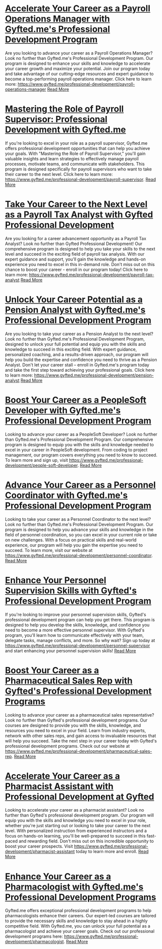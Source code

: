 # [Accelerate Your Career as a Payroll Operations Manager with Gyfted.me's Professional Development Program](https://www.gyfted.me/professional-development/payroll-operations-manager)

Are you looking to advance your career as a Payroll Operations Manager? Look no further than Gyfted.me's Professional Development Program. Our program is designed to enhance your skills and knowledge to accelerate your career growth and maximize your potential. Join our program today and take advantage of our cutting-edge resources and expert guidance to become a top-performing payroll operations manager. Click here to learn more: https://www.gyfted.me/professional-development/payroll-operations-manager [Read More](https://www.gyfted.me/professional-development/payroll-operations-manager)

# [Mastering the Role of Payroll Supervisor: Professional Development with Gyfted.me](https://www.gyfted.me/professional-development/payroll-supervisor)

If you're looking to excel in your role as a payroll supervisor, Gyfted.me offers professional development opportunities that can help you achieve your goals. With "Mastering the Role of Payroll Supervisor," you'll gain valuable insights and learn strategies to effectively manage payroll processes, motivate teams, and communicate with stakeholders. This program is designed specifically for payroll supervisors who want to take their career to the next level. Click here to learn more: https://www.gyfted.me/professional-development/payroll-supervisor. [Read More](https://www.gyfted.me/professional-development/payroll-supervisor)

# [Take Your Career to the Next Level as a Payroll Tax Analyst with Gyfted Professional Development](https://www.gyfted.me/professional-development/payroll-tax-analyst)

Are you looking for a career advancement opportunity as a Payroll Tax Analyst? Look no further than Gyfted Professional Development! Our comprehensive program is designed to help you take your skills to the next level and succeed in the exciting field of payroll tax analysis. With our expert guidance and support, you'll gain the knowledge and hands-on experience you need to excel in this in-demand role. Don't miss out on this chance to boost your career - enroll in our program today! Click here to learn more: https://www.gyfted.me/professional-development/payroll-tax-analyst [Read More](https://www.gyfted.me/professional-development/payroll-tax-analyst)

# [Unlock Your Career Potential as a Pension Analyst with Gyfted.me's Professional Development Program](https://www.gyfted.me/professional-development/pension-analyst)

Are you looking to take your career as a Pension Analyst to the next level? Look no further than Gyfted.me's Professional Development Program, designed to unlock your full potential and equip you with the skills and knowledge to succeed in this exciting field. With expert guidance, personalized coaching, and a results-driven approach, our program will help you build the expertise and confidence you need to thrive as a Pension Analyst. Don't let your career stall – enroll in Gyfted.me's program today and take the first step toward achieving your professional goals. Click here to learn more: https://www.gyfted.me/professional-development/pension-analyst [Read More](https://www.gyfted.me/professional-development/pension-analyst)

# [Boost Your Career as a PeopleSoft Developer with Gyfted.me's Professional Development Program](https://www.gyfted.me/professional-development/people-soft-developer)

Looking to advance your career as a PeopleSoft Developer? Look no further than Gyfted.me's Professional Development Program. Our comprehensive program is designed to equip you with the skills and knowledge needed to excel in your career in PeopleSoft development. From coding to project management, our program covers everything you need to know to succeed. To learn more and sign up, visit https://www.gyfted.me/professional-development/people-soft-developer. [Read More](https://www.gyfted.me/professional-development/people-soft-developer)

# [Advance Your Career as a Personnel Coordinator with Gyfted.me's Professional Development Program](https://www.gyfted.me/professional-development/personnel-coordinator)

Looking to take your career as a Personnel Coordinator to the next level? Look no further than Gyfted.me's Professional Development Program. Our program is designed to help you advance your skills and knowledge in the field of personnel coordination, so you can excel in your current role or take on new challenges. With a focus on practical skills and real-world experience, our program will help you gain the expertise you need to succeed. To learn more, visit our website at https://www.gyfted.me/professional-development/personnel-coordinator. [Read More](https://www.gyfted.me/professional-development/personnel-coordinator)

# [Enhance Your Personnel Supervision Skills with Gyfted's Professional Development Program](https://www.gyfted.me/professional-development/personnel-supervisor)

If you're looking to improve your personnel supervision skills, Gyfted's professional development program can help you get there. This program is designed to help you develop the skills, knowledge, and confidence you need to become a more effective personnel supervisor. With Gyfted's program, you'll learn how to communicate effectively with your team, delegate tasks, manage conflicts, and more. So why wait? Sign up today at https://www.gyfted.me/professional-development/personnel-supervisor and start enhancing your personnel supervision skills! [Read More](https://www.gyfted.me/professional-development/personnel-supervisor)

# [Boost Your Career as a Pharmaceutical Sales Rep with Gyfted's Professional Development Programs](https://www.gyfted.me/professional-development/pharmaceutical-sales-rep)

Looking to advance your career as a pharmaceutical sales representative? Look no further than Gyfted's professional development programs. Our courses are designed to provide you with the skills, knowledge, and resources you need to excel in your field. Learn from industry experts, network with other sales reps, and gain access to invaluable resources that will help you succeed. Take the next step in your career today with Gyfted's professional development programs. Check out our website at https://www.gyfted.me/professional-development/pharmaceutical-sales-rep. [Read More](https://www.gyfted.me/professional-development/pharmaceutical-sales-rep)

# [Accelerate Your Career as a Pharmacist Assistant with Professional Development at Gyfted](https://www.gyfted.me/professional-development/pharmacist-assistant)

Looking to accelerate your career as a pharmacist assistant? Look no further than Gyfted's professional development program. Our program will equip you with the skills and knowledge you need to excel in your role, whether you're just starting out or looking to take your career to the next level. With personalized instruction from experienced instructors and a focus on hands-on learning, you'll be well-prepared to succeed in this fast-paced and rewarding field. Don't miss out on this incredible opportunity to boost your career prospects. Visit https://www.gyfted.me/professional-development/pharmacist-assistant today to learn more and enroll. [Read More](https://www.gyfted.me/professional-development/pharmacist-assistant)

# [Enhance Your Career as a Pharmacologist with Gyfted.me's Professional Development Programs](https://www.gyfted.me/professional-development/pharmacologist)

Gyfted.me offers exceptional professional development programs to help pharmacologists enhance their careers. Our expert-led courses are tailored to provide the necessary skills and knowledge to stay ahead in a highly competitive field. With Gyfted.me, you can unlock your full potential as a pharmacologist and achieve your career goals. Check out our professional development programs here: https://www.gyfted.me/professional-development/pharmacologist. [Read More](https://www.gyfted.me/professional-development/pharmacologist)

